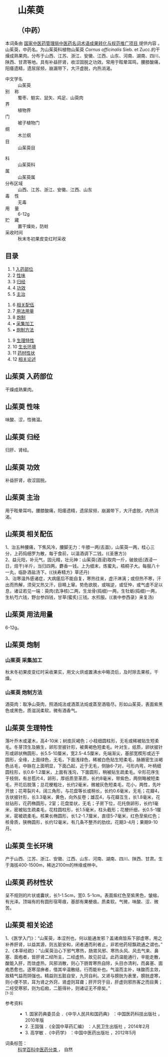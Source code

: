 <div class="main-content">
 <a class="posterFlag expert-icon authority-icon" href="javascript:;" title="权威专家认证词条">
 </a>
 <div class="top-tool">
 </div>
 <div style="width:0;height:0;clear:both">
 </div>
 <dl class="lemmaWgt-lemmaTitle lemmaWgt-lemmaTitle-">
  <dd class="lemmaWgt-lemmaTitle-title">
   <h1>
    山茱萸
   </h1>
   <h2>
    （中药）
   </h2>
   <a class="edit-lemma cmn-btn-hover-blue cmn-btn-28 j-edit-link" href="javascript:;">
   </a>
   <a class="lock-lemma" href="/view/10812319.htm" nslog-type="10003105" target="_blank" title="锁定">
   </a>
  </dd>
 </dl>
 <div class="authorityListPrompt">
  <div class="main-content-zj">
   本词条由
   <a class="nslog:7172" href="http://baike.baidu.com/item/%E5%9B%BD%E5%AE%B6%E4%B8%AD%E5%8C%BB%E8%8D%AF%E5%90%8D%E8%AF%8D%E6%9C%AF%E8%AF%AD%E6%88%90%E6%9E%9C%E8%BD%AC%E5%8C%96%E4%B8%8E%E8%A7%84%E8%8C%83%E6%8E%A8%E5%B9%BF" target="_blank">
    国家中医药管理局中医药名词术语成果转化与规范推广项目
   </a>
   提供内容
。
  </div>
 </div>
 <div class="promotion-declaration">
 </div>
 <div class="lemma-summary" label-module="lemmaSummary">
  <div class="para" label-module="para">
   山茱萸，中药名。为山茱萸科植物山茱萸
   <i>
    Cornus officinalis
   </i>
   Sieb. et Zucc.的干燥成熟果肉。分布于山西、江苏、浙江、安徽、江西、山东、河南、湖南、四川、陕西、甘肃等地。具有补益肝肾，收涩固脱之功效。常用于眩晕耳鸣，腰膝酸痛，阳痿遗精，遗尿尿频，崩漏带下，大汗虚脱，内热消渴。
  </div>
 </div>
 <div class="configModuleBanner">
 </div>
 <div class="basic-info cmn-clearfix">
  <dl class="basicInfo-block basicInfo-left">
   <dt class="basicInfo-item name">
    中文学名
   </dt>
   <dd class="basicInfo-item value">
    山茱萸
   </dd>
   <dt class="basicInfo-item name">
    别    称
   </dt>
   <dd class="basicInfo-item value">
    蜀枣、鬾实、鼠矢、鸡足、山萸肉
   </dd>
   <dt class="basicInfo-item name">
    界
   </dt>
   <dd class="basicInfo-item value">
    植物界
   </dd>
   <dt class="basicInfo-item name">
    门
   </dt>
   <dd class="basicInfo-item value">
    被子植物门
   </dd>
   <dt class="basicInfo-item name">
    纲
   </dt>
   <dd class="basicInfo-item value">
    木兰纲
   </dd>
   <dt class="basicInfo-item name">
    目
   </dt>
   <dd class="basicInfo-item value">
    山茱萸目
   </dd>
  </dl>
  <dl class="basicInfo-block basicInfo-right">
   <dt class="basicInfo-item name">
    科
   </dt>
   <dd class="basicInfo-item value">
    山茱萸科
   </dd>
   <dt class="basicInfo-item name">
    属
   </dt>
   <dd class="basicInfo-item value">
    山茱萸属
   </dd>
   <dt class="basicInfo-item name">
    分布区域
   </dt>
   <dd class="basicInfo-item value">
    山西、江苏、浙江、安徽、江西、山东
   </dd>
   <dt class="basicInfo-item name">
    毒    性
   </dt>
   <dd class="basicInfo-item value">
    无毒
   </dd>
   <dt class="basicInfo-item name">
    用    量
   </dt>
   <dd class="basicInfo-item value">
    6-12g
   </dd>
   <dt class="basicInfo-item name">
    贮    藏
   </dt>
   <dd class="basicInfo-item value">
    置干燥处，防蛀
   </dd>
   <dt class="basicInfo-item name">
    采收时间
   </dt>
   <dd class="basicInfo-item value">
    秋末冬初果皮变红时采收
   </dd>
  </dl>
 </div>
 <div class="lemmaWgt-lemmaCatalog">
  <div class="lemma-catalog">
   <h2 class="block-title">
    目录
   </h2>
   <div class="catalog-list column-3">
    <ol>
     <li class="level1">
      <span class="index">
       1
      </span>
      <span class="text">
       <a href="#1">
        入药部位
       </a>
      </span>
     </li>
     <li class="level1">
      <span class="index">
       2
      </span>
      <span class="text">
       <a href="#2">
        性味
       </a>
      </span>
     </li>
     <li class="level1">
      <span class="index">
       3
      </span>
      <span class="text">
       <a href="#3">
        归经
       </a>
      </span>
     </li>
     <li class="level1">
      <span class="index">
       4
      </span>
      <span class="text">
       <a href="#4">
        功效
       </a>
      </span>
     </li>
     <li class="level1">
      <span class="index">
       5
      </span>
      <span class="text">
       <a href="#5">
        主治
       </a>
      </span>
     </li>
    </ol>
    <ol>
     <li class="level1">
      <span class="index">
       6
      </span>
      <span class="text">
       <a href="#6">
        相关配伍
       </a>
      </span>
     </li>
     <li class="level1">
      <span class="index">
       7
      </span>
      <span class="text">
       <a href="#7">
        用法用量
       </a>
      </span>
     </li>
     <li class="level1">
      <span class="index">
       8
      </span>
      <span class="text">
       <a href="#8">
        炮制
       </a>
      </span>
     </li>
     <li class="level2">
      <span class="index">
       ▪
      </span>
      <span class="text">
       <a href="#8_1">
        采集加工
       </a>
      </span>
     </li>
     <li class="level2">
      <span class="index">
       ▪
      </span>
      <span class="text">
       <a href="#8_2">
        炮制方法
       </a>
      </span>
     </li>
    </ol>
    <ol>
     <li class="level1">
      <span class="index">
       9
      </span>
      <span class="text">
       <a href="#9">
        生理特性
       </a>
      </span>
     </li>
     <li class="level1">
      <span class="index">
       10
      </span>
      <span class="text">
       <a href="#10">
        生长环境
       </a>
      </span>
     </li>
     <li class="level1">
      <span class="index">
       11
      </span>
      <span class="text">
       <a href="#11">
        药材性状
       </a>
      </span>
     </li>
     <li class="level1">
      <span class="index">
       12
      </span>
      <span class="text">
       <a href="#12">
        相关论述
       </a>
      </span>
     </li>
    </ol>
   </div>
  </div>
 </div>
 <div class="anchor-list">
  <a class="lemma-anchor para-title" name="1">
  </a>
  <a class="lemma-anchor" name="sub16554362_1">
  </a>
  <a class="lemma-anchor" name="入药部位">
  </a>
 </div>
 <div class="para-title level-2" label-module="para-title">
  <h2 class="title-text">
   <span class="title-prefix">
    山茱萸
   </span>
   入药部位
  </h2>
 </div>
 <div class="para" label-module="para">
  干燥成熟果肉。
 </div>
 <div class="anchor-list">
  <a class="lemma-anchor para-title" name="2">
  </a>
  <a class="lemma-anchor" name="sub16554362_2">
  </a>
  <a class="lemma-anchor" name="性味">
  </a>
 </div>
 <div class="para-title level-2" label-module="para-title">
  <h2 class="title-text">
   <span class="title-prefix">
    山茱萸
   </span>
   性味
  </h2>
 </div>
 <div class="para" label-module="para">
  味酸、涩，性微温。
 </div>
 <div class="anchor-list">
  <a class="lemma-anchor para-title" name="3">
  </a>
  <a class="lemma-anchor" name="sub16554362_3">
  </a>
  <a class="lemma-anchor" name="归经">
  </a>
 </div>
 <div class="para-title level-2" label-module="para-title">
  <h2 class="title-text">
   <span class="title-prefix">
    山茱萸
   </span>
   归经
  </h2>
 </div>
 <div class="para" label-module="para">
  归肝、肾经。
 </div>
 <div class="anchor-list">
  <a class="lemma-anchor para-title" name="4">
  </a>
  <a class="lemma-anchor" name="sub16554362_4">
  </a>
  <a class="lemma-anchor" name="功效">
  </a>
 </div>
 <div class="para-title level-2" label-module="para-title">
  <h2 class="title-text">
   <span class="title-prefix">
    山茱萸
   </span>
   功效
  </h2>
 </div>
 <div class="para" label-module="para">
  补益肝肾，收涩固脱。
 </div>
 <div class="anchor-list">
  <a class="lemma-anchor para-title" name="5">
  </a>
  <a class="lemma-anchor" name="sub16554362_5">
  </a>
  <a class="lemma-anchor" name="主治">
  </a>
 </div>
 <div class="para-title level-2" label-module="para-title">
  <h2 class="title-text">
   <span class="title-prefix">
    山茱萸
   </span>
   主治
  </h2>
 </div>
 <div class="para" label-module="para">
  用于眩晕耳呜，腰膝酸痛，阳痿遗精，遗尿尿频，崩漏带下，大汗虚脱，内热消渴。
 </div>
 <div class="anchor-list">
  <a class="lemma-anchor para-title" name="6">
  </a>
  <a class="lemma-anchor" name="sub16554362_6">
  </a>
  <a class="lemma-anchor" name="相关配伍">
  </a>
 </div>
 <div class="para-title level-2" label-module="para-title">
  <h2 class="title-text">
   <span class="title-prefix">
    山茱萸
   </span>
   相关配伍
  </h2>
 </div>
 <div class="para" label-module="para">
  1、治五种腰痛，下焦风冷，腰脚无力：牛膝一两(去苗)，山茱萸一两，桂心三分，上药捣细罗为散，每于食前，以温酒调下二钱。(《圣惠方》)
 </div>
 <div class="para" label-module="para">
  2、益元阳，补元气，固元精，壮元神：山茱萸(酒浸)取肉一斤，破故纸(酒浸一日，焙干)半斤，当归四两，麝香一钱。上为细末，炼蜜丸，梧桐子大。每服八十一丸，临卧酒盐汤下。(《扶寿精方》草还丹)
 </div>
 <div class="para" label-module="para">
  3、治寒温外感诸症，大病瘥后不能自复，寒热往来，虚汗淋漓；或但热不寒，汗出而热解，须臾又热又汗，目睛上窜。势危欲脱，或喘逆，或怔忡，或气虚不足以息，诸证若见一端：萸肉(去净核)二两，生龙骨(捣细)一两，生牡蛎(捣细)一两，生杭芍六钱，野台参四钱，甘草(蜜炙)三钱。水煎服。(《衷中参西录》来复汤)
 </div>
 <div class="anchor-list">
  <a class="lemma-anchor para-title" name="7">
  </a>
  <a class="lemma-anchor" name="sub16554362_7">
  </a>
  <a class="lemma-anchor" name="用法用量">
  </a>
 </div>
 <div class="para-title level-2" label-module="para-title">
  <h2 class="title-text">
   <span class="title-prefix">
    山茱萸
   </span>
   用法用量
  </h2>
 </div>
 <div class="para" label-module="para">
  6-12g。
 </div>
 <div class="anchor-list">
  <a class="lemma-anchor para-title" name="8">
  </a>
  <a class="lemma-anchor" name="sub16554362_8">
  </a>
  <a class="lemma-anchor" name="炮制">
  </a>
 </div>
 <div class="para-title level-2" label-module="para-title">
  <h2 class="title-text">
   <span class="title-prefix">
    山茱萸
   </span>
   炮制
  </h2>
 </div>
 <div class="anchor-list">
  <a class="lemma-anchor para-title" name="8_1">
  </a>
  <a class="lemma-anchor" name="sub16554362_8_1">
  </a>
  <a class="lemma-anchor" name="采集加工">
  </a>
  <a class="lemma-anchor" name="8-1">
  </a>
 </div>
 <div class="para-title level-3" label-module="para-title">
  <h3 class="title-text">
   <span class="title-prefix">
    山茱萸
   </span>
   采集加工
  </h3>
 </div>
 <div class="para" label-module="para">
  秋末冬初果皮变红时采收果实，用文火烘或置沸水中略烫后，及时除去果核，干燥。
 </div>
 <div class="anchor-list">
  <a class="lemma-anchor para-title" name="8_2">
  </a>
  <a class="lemma-anchor" name="sub16554362_8_2">
  </a>
  <a class="lemma-anchor" name="炮制方法">
  </a>
  <a class="lemma-anchor" name="8-2">
  </a>
 </div>
 <div class="para-title level-3" label-module="para-title">
  <h3 class="title-text">
   <span class="title-prefix">
    山茱萸
   </span>
   炮制方法
  </h3>
 </div>
 <div class="para" label-module="para">
  酒萸肉：取净山萸肉，照酒炖法或酒蒸法炖或蒸至酒吸尽。形如山茱萸，表面紫黑色或黑色，质滋润柔软。微有酒香气。
 </div>
 <div class="anchor-list">
  <a class="lemma-anchor para-title" name="9">
  </a>
  <a class="lemma-anchor" name="sub16554362_9">
  </a>
  <a class="lemma-anchor" name="生理特性">
  </a>
 </div>
 <div class="para-title level-2" label-module="para-title">
  <h2 class="title-text">
   <span class="title-prefix">
    山茱萸
   </span>
   生理特性
  </h2>
 </div>
 <div class="para" label-module="para">
  落叶乔木或灌木，高4-10米；树皮灰褐色；小枝细圆柱形，无毛或稀被贴生短柔毛。冬芽顶生及腋生，卵形至披针形，被黄褐色短柔毛。叶对生，纸质，卵状披针形或卵状椭圆形，长5.5-10厘米，宽2.5-4.5厘米，先端渐尖，基部宽楔形或近于圆形，全缘，上面绿色，无毛，下面浅绿色，稀被白色贴生短柔毛，脉腋密生淡褐色丛毛，中脉在上面明显，下面凸起，近于无毛，侧脉6-7对，弓形内弯，叶柄细圆柱形，长0.6-1.2厘米，上面有浅沟，下面圆形，稍被贴生疏柔毛。伞形花序生于枝侧，有总苞片4，卵形，厚纸质至革质，长约8毫米，带紫色，两侧略被短柔毛，开花后脱落；总花梗粗壮，长约2毫米，微被灰色短柔毛，花小，两性，先叶开放；花萼裂片4，阔三角形，与花盘等长或稍长，长约0.6毫米，无毛；花瓣4，舌状披针形，长3.3毫米，黄色，向外反卷；雄蕊4，与花瓣互生，长1.8毫米，花丝钻形，花药椭圆形，2室；花盘垫状，无毛；子房下位，花托倒卵形，长约1毫米，密被贴生疏柔毛，花柱圆柱形，长1.5毫米，柱头截形；花梗纤细，长0.5-1厘米，密被疏柔毛。核果长椭圆形，长1.2-1.7厘米，直径5-7毫米，红色至紫红色；核骨质，狭椭圆形，长约12毫米，有几条不整齐的肋纹。花期3-4月；果期9-10月。
 </div>
 <div class="anchor-list">
  <a class="lemma-anchor para-title" name="10">
  </a>
  <a class="lemma-anchor" name="sub16554362_10">
  </a>
  <a class="lemma-anchor" name="生长环境">
  </a>
 </div>
 <div class="para-title level-2" label-module="para-title">
  <h2 class="title-text">
   <span class="title-prefix">
    山茱萸
   </span>
   生长环境
  </h2>
 </div>
 <div class="para" label-module="para">
  产于山西、江苏、浙江、安徽、江西、山东、河南、湖南、四川、陕西、甘肃。生于海拔400-1500m，稀达2100m的林缘或林中。
 </div>
 <div class="anchor-list">
  <a class="lemma-anchor para-title" name="11">
  </a>
  <a class="lemma-anchor" name="sub16554362_11">
  </a>
  <a class="lemma-anchor" name="药材性状">
  </a>
 </div>
 <div class="para-title level-2" label-module="para-title">
  <h2 class="title-text">
   <span class="title-prefix">
    山茱萸
   </span>
   药材性状
  </h2>
 </div>
 <div class="para" label-module="para">
  呈不规则的片状或囊状，长1-1.5cm，宽0. 5-1cm。表面紫红色至紫黑色，皱缩，有光泽。顶端有的有圆形宿萼痕，基部有果梗痕。质柔软。气微，味酸、涩、微苦。
 </div>
 <div class="anchor-list">
  <a class="lemma-anchor para-title" name="12">
  </a>
  <a class="lemma-anchor" name="sub16554362_12">
  </a>
  <a class="lemma-anchor" name="相关论述">
  </a>
 </div>
 <div class="para-title level-2" label-module="para-title">
  <h2 class="title-text">
   <span class="title-prefix">
    山茱萸
   </span>
   相关论述
  </h2>
 </div>
 <div class="para" label-module="para">
  1、《医学入门》：“山茱萸，本涩剂也，何以能通发邪？盖诸病皆系下部虚寒，用之补养肝肾，以益其源，则五脏安和，闭者通而利者止，非若他药轻飘疏通之谓也。”
 </div>
 <div class="para" label-module="para">
  2、《本草经疏》：“山茱萸治心下邪气寒热，肠胃风邪、寒热头风、风去气来、鼻塞、面疱者，皆肝肾二经所主，二经虚热，故见前证。此药温能通行，辛能走散，酸能入肝，而敛虚热，风邪消散，则心下肠胃寒热自除，头目亦清利，而鼻塞、面疱悉愈也。逐寒湿痹者，借其辛温散结，行而能补也。气温而主补，味酸而主敛，故精气益而阴强也。精益则五脏自安，九窍自利。又肾与膀胱为表里，膀胱虚寒，则小便不禁，耳为肾之外窍，肾虚则耳聋；肝开窍于目，肝虚则邪热客之而目黄；二经受寒邪，则为疝瘕，二脏得补，则诸证无不瘳矣。”
 </div>
 <div class="para" label-module="para">
  <sup class="sup--normal" data-ctrmap=":1,:2,:3," data-sup="1-3">
   [1-3]
  </sup>
  <a class="sup-anchor" name="ref_[1-3]_16554362">
  </a>
 </div>
 <dl class="lemma-reference collapse nslog-area log-set-param" data-nslog-type="2" log-set-param="ext_reference">
  <dt class="reference-title">
   参考资料
  </dt>
  <dd class="reference-list-wrap">
   <ul class="reference-list">
    <li class="reference-item reference-item--type2" id="reference-[1]-16554362-wrap">
     <span class="index">
      1.
     </span>
     <a class="gotop anchor" href="#ref_[1]_16554362" id="refIndex_1_16554362" name="refIndex_1_16554362" title="向上跳转">
     </a>
     <span>
      国家药典委员会
     </span>
     <span class="text">
      ．《中华人民共和国药典》
     </span>
     <span>
      ：中国医药科技出版社
     </span>
     <span>
      ，2010年版
     </span>
    </li>
    <li class="reference-item reference-item--type2" id="reference-[2]-16554362-wrap">
     <span class="index">
      2.
     </span>
     <a class="gotop anchor" href="#ref_[2]_16554362" id="refIndex_2_16554362" name="refIndex_2_16554362" title="向上跳转">
     </a>
     <span>
      王国强
     </span>
     <span class="text">
      ．《全国中草药汇编》
     </span>
     <span>
      ：人民卫生出版社
     </span>
     <span>
      ，2014年2月
     </span>
    </li>
    <li class="reference-item reference-item--type2" id="reference-[3]-16554362-wrap">
     <span class="index">
      3.
     </span>
     <a class="gotop anchor" href="#ref_[3]_16554362" id="refIndex_3_16554362" name="refIndex_3_16554362" title="向上跳转">
     </a>
     <span>
      高学敏
     </span>
     <span class="text">
      ．《中药学》
     </span>
     <span>
      ：中国中医药出版社
     </span>
     <span>
      ，2012年5月
     </span>
    </li>
   </ul>
  </dd>
 </dl>
 <div class="lemma-paper-box">
 </div>
 <div id="open-tag">
  <div class="open-tag-title">
   词条标签：
  </div>
  <dd id="open-tag-item">
   <span class="taglist">
    <a href="/wikitag/taglist?tagId=75956" target="_blank">
     科学百科中医药分类
    </a>
   </span>
   ，
   <span class="taglist">
    自然
   </span>
  </dd>
  <div class="open-tag-collapse" id="open-tag-collapse">
  </div>
 </div>
 <div class="clear">
 </div>
</div>
